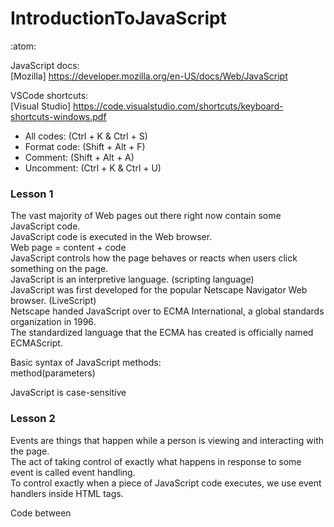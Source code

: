 # IntroductionToJavaScript
:atom:

JavaScript docs:<br/>
[Mozilla] https://developer.mozilla.org/en-US/docs/Web/JavaScript<br/>

VSCode shortcuts:<br/>
[Visual Studio] https://code.visualstudio.com/shortcuts/keyboard-shortcuts-windows.pdf<br/>
 * All codes: (Ctrl + K & Ctrl + S)<br/>
 * Format code: (Shift + Alt + F)<br/>
 * Comment: (Shift + Alt + A)<br/>
 * Uncomment: (Ctrl + K & Ctrl + U)<br/>

### Lesson 1

The vast majority of Web pages out there right now contain some JavaScript code.<br/>
JavaScript code is executed in the Web browser.<br/>
Web page = content + code<br/>
JavaScript controls how the page behaves or reacts when users click something on the page.<br/>
JavaScript is an interpretive language. (scripting language)<br/>
JavaScript was first developed for the popular Netscape Navigator Web browser. (LiveScript)<br/>
Netscape handed JavaScript over to ECMA International, a global standards organization in 1996.<br/>
The standardized language that the ECMA has created is officially named ECMAScript.<br/>

Basic syntax of JavaScript methods:<br/>
method(parameters)<br/>

JavaScript is case-sensitive<br/>

### Lesson 2

Events are things that happen while a person is viewing and interacting with the page.<br/>
The act of taking control of exactly what happens in response to some event is called event handling.<br/>
To control exactly when a piece of JavaScript code executes, we use event handlers inside HTML tags.

Code between <script> tags executes when the page first opens in the browser.<br/>
Functions are placed between <script> tags in the head section.<br/>
Each function is identified by the word function followed by a name.<br/>
Functions are executed when called by event handlers in tags.

A span is an inline element that's only as wide as the characters contained within it.

In inline JavaScript, the outermost quotation marks after the event handler should match.

Each line of code in a JavaScript can end in a line break, or a semicolon, or both.

Events:
* onmouseover
* onclick
* oncontextmenu
* ondblclick

Basic syntax of JavaScript methods:<br/>
```javascript
function name(){
//code
}
```

Debugging JavaScript:<br/>
The browser will always try to execute your JavaScript code.<br/>
You can use console.log() to display JavaScript values in the debugger window<br/>
You can set breakpoints in the JavaScript code.

Enable JavaScript:<br/>
https://www.enable-javascript.com/

### Lesson 3

JavaScript is object-oriented<br/>
It's designed to allow you to treat a Web page as though it were a collection of actual objects in the real world.

Document Object Model (DOM)<br/>
DOM is essentially a set of rules and words you use to access and manipulate things on a Web page.<br/>
DOM defines the names used to refer to many aspects of the environment in which a Web page is showing.<br/>
A Web page is a document.<br/>
The DOM represents that same document so it can be manipulated.<br/>
Which can be modified with a scripting language such as JavaScript.

Objects:
 * screen
 * window
 * navigator
 * location
 * document

Different objects in the object model have different properties and methods.<br/>
Properties are characteristics of the object.<br/>
Methods are things that the object can do.

Basic syntax of JavaScript properties:<br/>
```javascript
object.property
```

Control refers to any element on the page with which a user can interact.

Textbox control:
```html
<label for="username">Enter Username:</label>
<input type="text" id="username">
```

Button control:<br/>
```html
<input type="button" value="Go" onclick="alert('Hello ' + document.getElementById('username').value)" >
```

A literal is a value that never changes<br/>
A variable is a value that can vary

Variable name rules:
 * must start with a letter or an underscore character
 * after the first character, the name can contain any letters, numbers, an underscore, or a hyphen
 * cannot contain blank spaces
 * only punctuation characters allowed are the hyphen and underscore
 * cannot be a reserved word

### Lesson 4

Strings:<br/>
You can actually store anything as a string.<br/>
Unless you want to perform arithmetic (or date arithmetic).
```javascript
var name="Hello string"
```

Numbers:<br/>
Numbers in JavaScript (and all programming languages) are quantities. (scalar values)<br/>
The term "scalar" comes from linear algebra, where it is used to differentiate a single number from a vector or matrix.<br/>
Which you can perform arithmetic calculations.<br/>
You can only do arithmetic with numbers.<br/>
You can store an invalid number as a string.<br/>
You can't store ZIP codes, Social Security numbers, or phone numbers as numbers, but they're not true numbers in the sense of being scalar values.<br/>

Number rules:
 * can contain digits (0-9) and one decimal point (period)
 * the first character in front of the number can be a hyphen to indicate a negative number
 * cannot contain commas, spaces, parentheses, embedded hyphens, or dollar signs
 * never use quotation marks with numbers

toFixed( ) Function:
```javascript
number.toFixed( value )
```
Used to format a number using fixed-point notation.

Dates:<br/>
You can also do date arithmetic (date x days from now, the number of days between two dates)
```javascript
var name = new Date(1999,0-11,1-31)
var halloween = new Date("October 31 2013")
var valentines = new Date("February 14 2015 18:35:00")
```

When you get down to the level of the actual CPU that's doing the math and managing the lists, it's actually more efficient to use zero-based lists, which in turn make the code run faster.

Boolean Values:<br/>
If you assign a value other than true or false, the value you assign will be converted to true or false.<br/>
Any text in quotation marks to a Boolean value will set the value to true.<br/>
False values: (0, -0, null, "", undefined, NaN), any other value will set the value to true.

if Statements:<br/>
if must be typed in lowercase.

```javascript
if (condition) code to execute;
```

### Lesson 5

String Concatenation:<br/>
we can assign strings to a variable and use concatenation to combine the variable to another string.<br/>
use the + operator
```javascript
let myPet = 'dog';
console.log('My favorite animal is the ' + myPet + '.');
```

URI (Uniform Resource Identifier):<br/>
a string that refers to a resource. (URL)<br/>
URNs, by contrast, refer to a resource by a name, in a given namespace, such as the ISBN of a book

UTF-8 (UCS Transformation Format 8):<br/>
World Wide Web's most common character encoding.<br/>
Each character is represented by one to four bytes.<br/>
UTF-8 is backward-compatible with ASCII and can represent any standard Unicode character.

URLs must contain only a special subset of ASCII characters:<br/>
Alphanumeric-
```
a b c d e f g h i j k l m n o p q r s t u v w x y z A B C D E F G H I J K L M N O P Q R S T U V W X Y Z 0 1 2 3 4 5 6 7 8 9 
```
Unreserved-
```
- _ . ~
```
Reserved-
```
! * ' ( ) ; : @ & = + $ , / ? % # [ ]
```


encodeURIComponent() function:<br/>
makes the text that the user typed more palatable as a URL<br/>
makes the URLs more compatible with older computers that had limited character sets or didn't treat spaces the same as more modern computers do.<br/>
encodes a URI by replacing each instance of certain characters by one, two, three, or four escape sequences representing the UTF-8 encoding of the character<br/>
(will only be four escape sequences for characters composed of two "surrogate" characters)
```javascript
// encodes characters such as ?,=,/,&,:
console.log(encodeURIComponent('?x=шеллы'));
// expected output: "%3Fx%3D%D1%88%D0%B5%D0%BB%D0%BB%D1%8B"

console.log(encodeURIComponent('?x=test'));
// expected output: "%3Fx%3Dtest"


//encodeURI() function encodes special characters, except: , / ? : @ & = + $ #

//encodeURIComponent() function encodes special characters 
//and in additional the characters which encodeURI doesn't encode
```

Drop-Down List:<br/>
select tag placed where you want the control to appear on the page.
```javascript
<select id="dropdown"> 
      <option value="1">Bing</option> 
      <option value="2" selected>Google</option> 
    </select>
```
